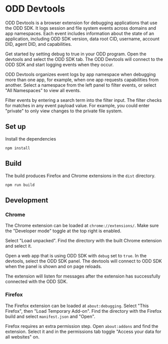 # ODD Devtools

ODD Devtools is a browser extension for debugging applications that use the ODD SDK. It logs session and file system events across domains and app namespaces. Each event includes information about the state of an application, including ODD SDK version, data root CID, username, account DID, agent DID, and capabilities.

Get started by setting debug to true in your ODD program. Open the devtools and select the ODD SDK tab. The ODD Devtools will connect to the ODD SDK and start logging events when they occur.

ODD Devtools organizes event logs by app namespace when debugging more than one app, for example, when one app requests capabilities from another. Select a namespace from the left panel to filter events, or select "All Namespaces" to view all events.

Filter events by entering a search term into the filter input. The filter checks for matches in any event payload value. For example, you could enter "private" to only view changes to the private file system.

## Set up

Install the dependencies

```
npm install
```

## Build

The build produces Firefox and Chrome extensions in the `dist` directory.

```
npm run build
```

## Development

### Chrome

The Chrome extension can be loaded at `chrome://extensions/`. Make sure the "Developer mode" toggle at the top right is enabled.

Select "Load unpacked". Find the directory with the built Chrome extension and select it.

Open a web app that is using ODD SDK with `debug` set to `true`. In the devtools, select the ODD SDK panel. The devtools will connect to ODD SDK when the panel is shown and on page reloads.

The extension will listen for messages after the extension has successfully connected with the ODD SDK.

### Firefox

The Firefox extension can be loaded at `about:debugging`. Select "This Firefox", then "Load Temporary Add-on". Find the directory with the Firefox build and select `manifest.json` and "Open".

Firefox requires an extra permission step. Open `about:addons` and find the extension. Select it and in the permissions tab toggle "Access your data for all websites" on.